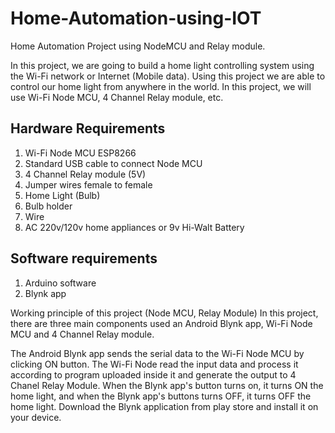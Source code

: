 # Home-Automation-using-IOT
Home Automation Project using NodeMCU and Relay module.
 
In this project, we are going to build a home light controlling system using the Wi-Fi network or Internet (Mobile data). Using this project we are able to control our home light from anywhere in the world. In this project, we will use Wi-Fi Node MCU, 4 Channel Relay module, etc.

## Hardware Requirements
1.	Wi-Fi Node MCU ESP8266
2.	Standard USB cable to connect Node MCU
3.	4 Channel Relay module (5V)
4.	Jumper wires female to female
5.	Home Light (Bulb)
6.	Bulb holder
7.	Wire
8.	AC 220v/120v home appliances or 9v Hi-Walt Battery

## Software requirements
1.	Arduino software
2.	Blynk app

Working principle of this project (Node MCU, Relay Module)
In this project, there are three main components used an Android Blynk app, Wi-Fi Node MCU and 4 Channel Relay module.



The Android Blynk app sends the serial data to the Wi-Fi Node MCU by clicking ON button. The Wi-Fi Node read the input data and process it according to program uploaded inside it and generate the output to 4 Chanel Relay Module.
When the Blynk app's button turns on, it turns ON the home light, and when the Blynk app's buttons turns OFF, it turns OFF the home light.
Download the Blynk application from play store and install it on your device.
